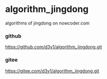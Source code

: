 # algorithm_jingdong
algorithms of jingdong on nowcoder.com

### github
https://github.com/d3y1/algorithm_jingdong.git
### gitee
https://gitee.com/d3y1/algorithm_jingdong.git